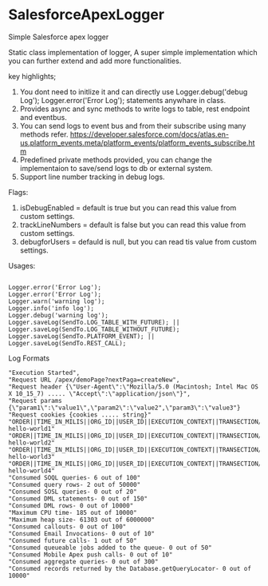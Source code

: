# SalesforceApexLogger
Simple Salesforce apex logger

Static class implementation of logger, A super simple implementation which you can further extend and add more functionalities. 

key highlights; 
1. You dont need to initlize it and can directly use Logger.debug('debug Log'); Logger.error('Error Log'); statements anywhare in class. 
1. Provides async and sync methods to write logs to table, rest endpoint and eventbus.
1. You can send logs to event bus and from their subscribe using many methods refer. https://developer.salesforce.com/docs/atlas.en-us.platform_events.meta/platform_events/platform_events_subscribe.htm
1. Predefined private methods provided, you can change the implementaion to save/send logs to db or external system.
1. Support line number tracking in debug logs.


Flags: 
1. isDebugEnabled = default is true but you can read this value from custom settings. 
1. trackLineNumbers = default is false but you can read this value from custom settings. 
1. debugforUsers = defauld is null, but you can read tis value from custom settings. 

Usages: 

```

Logger.error('Error Log');
Logger.error('Error Log');
Logger.warn('warning log');
Logger.info('info log');
Logger.debug('warning log');
Logger.saveLog(SendTo.LOG_TABLE_WITH_FUTURE); || Logger.saveLog(SendTo.LOG_TABLE_WITHOUT_FUTURE);
Logger.saveLog(SendTo.PLATFORM_EVENT); || Logger.saveLog(SendTo.REST_CALL);

```

Log Formats 

```
"Execution Started",
"Request URL /apex/demoPage?nextPaga=createNew",
"Request header {\"User-Agent\":\"Mozilla/5.0 (Macintosh; Intel Mac OS X 10_15_7) ..... \"Accept\":\"application/json\"}",
"Request params {\"param1\":\"value1\",\"param2\":\"value2",\"param3\":\"value3"}
"Request cookies {cookies ..... string}"
"ORDER||TIME_IN_MILIS||ORG_ID||USER_ID||EXECUTION_CONTEXT||TRANSECTION/REQUESTID||DEBUG_LEVEL||LOGDATA_LOGDATA-hello-world1"
"ORDER||TIME_IN_MILIS||ORG_ID||USER_ID||EXECUTION_CONTEXT||TRANSECTION/REQUESTID||DEBUG_LEVEL||LOGDATA_LOGDATA-hello-world2"
"ORDER||TIME_IN_MILIS||ORG_ID||USER_ID||EXECUTION_CONTEXT||TRANSECTION/REQUESTID||DEBUG_LEVEL||LOGDATA_LOGDATA-hello-world3"
"ORDER||TIME_IN_MILIS||ORG_ID||USER_ID||EXECUTION_CONTEXT||TRANSECTION/REQUESTID||DEBUG_LEVEL||LOGDATA_LOGDATA-hello-world4"
"Consumed SOQL queries- 6 out of 100"
"Consumed query rows- 2 out of 50000"
"Consumed SOSL queries- 0 out of 20"
"Consumed DML statements- 0 out of 150"
"Consumed DML rows- 0 out of 10000"
"Maximum CPU time- 185 out of 10000"
"Maximum heap size- 61303 out of 6000000"
"Consumed callouts- 0 out of 100"
"Consumed Email Invocations- 0 out of 10"
"Consumed future calls- 1 out of 50"
"Consumed queueable jobs added to the queue- 0 out of 50"
"Consumed Mobile Apex push calls- 0 out of 10"
"Consumed aggregate queries- 0 out of 300"
"Consumed records returned by the Database.getQueryLocator- 0 out of 10000"
```
